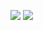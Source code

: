 ![](https://github-readme-stats.vercel.app/api?username=michalshelenberg&show_icons=true&theme=dark)
![](https://github-readme-stats.vercel.app/api/top-langs/?username=michalshelenberg&hide=javascript,css,scss,html&theme=dark)

